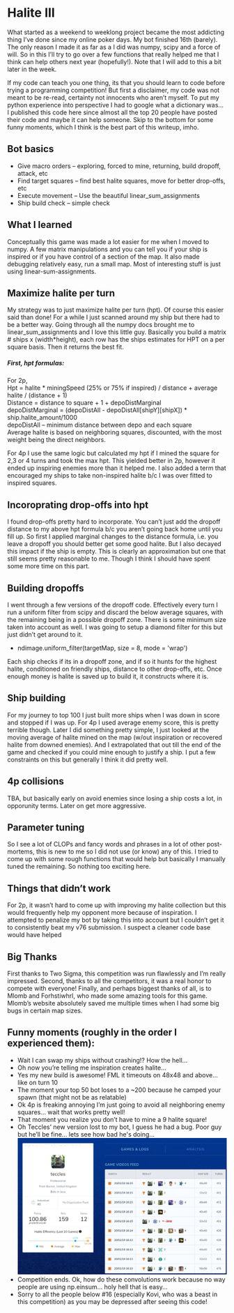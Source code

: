 # Halite III
What started as a weekend to weeklong project became the most addicting thing I’ve done since my online poker days. My bot finished 16th (barely). The only reason I made it as far as a I did was numpy, scipy and a force of will. So in this I’ll try to go over a few functions that really helped me that I think can help others next year (hopefully!). Note that I will add to this a bit later in the week.

If my code can teach you one thing, its that you should learn to code before trying a programming competition! But first a disclaimer, my code was not meant to be re-read, certainty not innocents who aren’t myself. To put my python experience into perspective I had to google what a dictionary was… I published this code here since almost all the top 20 people have posted their code and maybe it can help someone. Skip to the bottom for some funny moments, which I think is the best part of this writeup, imho.

## Bot basics
* Give macro orders – exploring, forced to mine, returning, build dropoff, attack, etc
* Find target squares – find best halite squares, move for better drop-offs, etc
* Execute movement – Use the beautiful linear_sum_assignments
* Ship build check – simple check

## What I learned
Conceptually this game was made a lot easier for me when I moved to numpy. A few matrix manipulations and you can tell you if your ship is inspired or if you have control of a section of the map. It also made debugging relatively easy, run a small map. Most of interesting stuff is just using linear-sum-assignments.

## Maximize halite per turn
My strategy was to just maximize halite per turn (hpt). Of course this easier said than done! For a while I just scanned around my ship but there had to be a better way. Going through all the numpy docs brought me to linear_sum_assignments and I love this little guy. Basically you build a matrix # ships x (width*height), each row has the ships estimates for HPT on a per square basis. Then it returns the best fit. 

##### First, hpt formulas:
For 2p,  
Hpt = halite * miningSpeed (25% or 75% if inspired) / distance + average halite / (distance + 1)  
Distance = distance to square + 1 + depoDistMarginal  
depoDistMarginal = (depoDistAll - depoDistAll[shipY][shipX]) * ship.halite_amount/1000  
depoDistAll – minimum distance between depo and each square  
Average halite is based on neighboring squares, discounted, with the most weight being the direct neighbors.

For 4p I use the same logic but calculated my hpt if I mined the square for 2,3 or 4 turns and took the max hpt. This yielded better in 2p, however it ended up inspiring enemies more than it helped me. I also added a term that encouraged my ships to take non-inspired halite b/c I was over fitted to inspired squares.

## Incoroprating drop-offs into hpt
I found drop-offs pretty hard to incorporate. You can’t just add the dropoff distance to my above hpt formula b/c you aren’t going back home until you fill up. So first I applied marginal changes to the distance formula, i.e. you leave a dropoff you should better get some good halite. But I also decayed this impact if the ship is empty. This is clearly an approximation but one that still seems pretty reasonable to me. Though I think I should have spent some more time on this part.

## Building dropoffs
I went through a few versions of the dropoff code. Effectively every turn I run a uniform filter from scipy and discard the below average squares, with the remaining being in a possible dropoff zone. There is some minimum size taken into account as well. I was going to setup a diamond filter for this but just didn’t get around to it. 
* ndimage.uniform_filter(targetMap, size = 8, mode = 'wrap')  

Each ship checks if its in a dropoff zone, and if so it hunts for the highest halite, conditioned on friendly ships, distance to other drop-offs, etc. Once enough money is halite is saved up to build it, it constructs where it is. 

## Ship building
For my journey to top 100 I just built more ships when I was down in score and stopped if I was up. For 4p I used average enemy score, this is pretty terrible though. Later I did something pretty simple, I just looked at the moving average of halite mined on the map (w/out inspiration or recovered halite from downed enemies). And I extrapolated that out till the end of the game and checked if you could mine enough to justify a ship. I put a few constraints on this but generally I think it did pretty well.

## 4p collisions
TBA, but basically early on avoid enemies since losing a ship costs a lot, in opporunity terms. Later on get more aggressive. 

## Parameter tuning
So I see a lot of CLOPs and fancy words and phrases in a lot of other post-mortems, this is new to me so I did not use (or know) any of this. I tried to come up with some rough functions that would help but basically I manually tuned the remaining. So nothing too exciting here.

## Things that didn’t work
For 2p, it wasn’t hard to come up with improving my halite collection but this would frequently help my opponent more because of inspiration. I attempted to penalize my bot by taking this into account but I couldn’t get it to consistently beat my v76 submission. I suspect a cleaner code base would have helped

## Big Thanks
First thanks to Two Sigma, this competition was run flawlessly and I’m really impressed. Second, thanks to all the competitors, it was a real honor to compete with everyone! Finally, and perhaps biggest thanks of all, is to Mlomb and Forhstiwhrl, who made some amazing tools for this game. Mlomb’s website absolutely saved me multiple times when I had some big bugs in certain map sizes. 

## Funny moments (roughly in the order I experienced them):
* Wait I can swap my ships without crashing!? How the hell…
* Oh now you’re telling me inspiration creates halite…
* Yes my new build is awesome! FML it timeouts on 48x48 and above… like on turn 10
* The moment your top 50 bot loses to a ~200 because he camped your spawn (that might not be as relatable)
* Ok 4p is freaking annoying I’m just going to avoid all neighboring enemy squares… wait that works pretty well!
* That moment you realize you don’t have to mine a 9 halite square!
* Oh Teccles’ new version lost to my bot, I guess he had a bug. Poor guy but he’ll be fine… lets see how bad he's doing...
![Funny pic](funny.JPG)
* Competition ends. Ok, how do these convolutions work because no way people are using np.einsum… holy hell that is easy…
* Sorry to all the people below #16 (especially Kovi, who was a beast in this competition) as you may be depressed after seeing this code!
